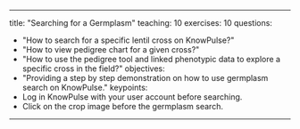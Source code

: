 
---
title: "Searching for a Germplasm"
teaching: 10
exercises: 10
questions:
- "How to search for a specific lentil cross on KnowPulse?"
- "How to view pedigree chart for a given cross?"
- "How to use the pedigree tool and linked phenotypic data to explore a specific cross in the field?"
objectives:
- "Providing a step by step demonstration on how to use germplasm search on KnowPulse."
keypoints:
- Log in KnowPulse with your user account before searching.
- Click on the crop image before the germplasm search.
---
